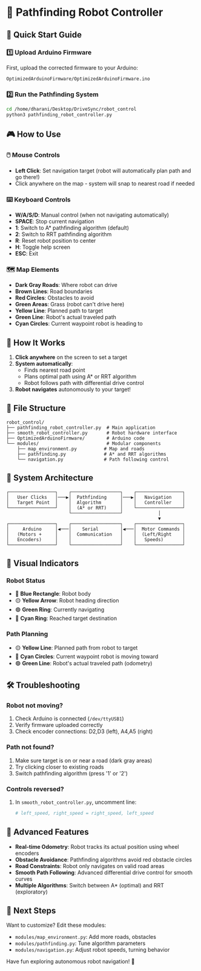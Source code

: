# 🤖 Pathfinding Robot Controller

## 🚀 Quick Start Guide

### 1️⃣ Upload Arduino Firmware
First, upload the corrected firmware to your Arduino:
```
OptimizedArduinoFirmware/OptimizedArduinoFirmware.ino
```

### 2️⃣ Run the Pathfinding System
```bash
cd /home/dharani/Desktop/DriveSync/robot_control
python3 pathfinding_robot_controller.py
```

## 🎮 How to Use

### 🖱️ Mouse Controls
- **Left Click**: Set navigation target (robot will automatically plan path and go there!)
- Click anywhere on the map - system will snap to nearest road if needed

### ⌨️ Keyboard Controls
- **W/A/S/D**: Manual control (when not navigating automatically)
- **SPACE**: Stop current navigation
- **1**: Switch to A* pathfinding algorithm (default)
- **2**: Switch to RRT pathfinding algorithm
- **R**: Reset robot position to center
- **H**: Toggle help screen
- **ESC**: Exit

### 🗺️ Map Elements
- **Dark Gray Roads**: Where robot can drive
- **Brown Lines**: Road boundaries 
- **Red Circles**: Obstacles to avoid
- **Green Areas**: Grass (robot can't drive here)
- **Yellow Line**: Planned path to target
- **Green Line**: Robot's actual traveled path
- **Cyan Circles**: Current waypoint robot is heading to

## 🎯 How It Works

1. **Click anywhere** on the screen to set a target
2. **System automatically**:
   - Finds nearest road point
   - Plans optimal path using A* or RRT algorithm
   - Robot follows path with differential drive control
3. **Robot navigates** autonomously to your target!

## 📁 File Structure
```
robot_control/
├── pathfinding_robot_controller.py  # Main application
├── smooth_robot_controller.py       # Robot hardware interface
├── OptimizedArduinoFirmware/        # Arduino code
└── modules/                         # Modular components
    ├── map_environment.py          # Map and roads
    ├── pathfinding.py              # A* and RRT algorithms  
    └── navigation.py               # Path following control
```

## 🔧 System Architecture

```
┌─────────────────┐    ┌──────────────────┐    ┌─────────────────┐
│   User Clicks   │───▶│  Pathfinding     │───▶│   Navigation    │
│   Target Point  │    │  Algorithm       │    │   Controller    │
└─────────────────┘    │  (A* or RRT)     │    └─────────────────┘
                       └──────────────────┘             │
                                                        ▼
┌─────────────────┐    ┌──────────────────┐    ┌─────────────────┐
│     Arduino     │◀───│    Serial        │◀───│  Motor Commands │
│   (Motors +     │    │  Communication   │    │  (Left/Right    │
│   Encoders)     │    │                  │    │   Speeds)       │
└─────────────────┘    └──────────────────┘    └─────────────────┘
```

## 🎨 Visual Indicators

### Robot Status
- 🔵 **Blue Rectangle**: Robot body
- 🟡 **Yellow Arrow**: Robot heading direction  
- 🟢 **Green Ring**: Currently navigating
- 🔵 **Cyan Ring**: Reached target destination

### Path Planning
- 🟡 **Yellow Line**: Planned path from robot to target
- 🔵 **Cyan Circles**: Current waypoint robot is moving toward
- 🟢 **Green Line**: Robot's actual traveled path (odometry)

## 🛠️ Troubleshooting

### Robot not moving?
1. Check Arduino is connected (`/dev/ttyUSB1`)
2. Verify firmware uploaded correctly
3. Check encoder connections: D2,D3 (left), A4,A5 (right)

### Path not found?
1. Make sure target is on or near a road (dark gray areas)
2. Try clicking closer to existing roads
3. Switch pathfinding algorithm (press '1' or '2')

### Controls reversed?
1. In `smooth_robot_controller.py`, uncomment line:
   ```python
   # left_speed, right_speed = right_speed, left_speed
   ```

## 🎯 Advanced Features

- **Real-time Odometry**: Robot tracks its actual position using wheel encoders
- **Obstacle Avoidance**: Pathfinding algorithms avoid red obstacle circles
- **Road Constraints**: Robot only navigates on valid road areas
- **Smooth Path Following**: Advanced differential drive control for smooth curves
- **Multiple Algorithms**: Switch between A* (optimal) and RRT (exploratory)

## 🚀 Next Steps

Want to customize? Edit these modules:
- `modules/map_environment.py`: Add more roads, obstacles
- `modules/pathfinding.py`: Tune algorithm parameters
- `modules/navigation.py`: Adjust robot speeds, turning behavior

Have fun exploring autonomous robot navigation! 🎉
